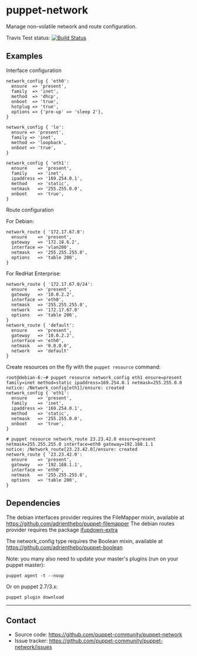 puppet-network
==============

Manage non-volatile network and route configuration.

Travis Test status: [![Build Status](https://travis-ci.org/jimpanic/puppet-network.png?branch=master)](https://travis-ci.org/jimpanic/puppet-network)

Examples
--------

Interface configuration

    network_config { 'eth0':
      ensure  => 'present',
      family  => 'inet',
      method  => 'dhcp',
      onboot  => 'true',
      hotplug => 'true',
      options => {'pre-up' => 'sleep 2'},
    }

    network_config { 'lo':
      ensure => 'present',
      family => 'inet',
      method => 'loopback',
      onboot => 'true',
    }

    network_config { 'eth1':
      ensure    => 'present',
      family    => 'inet',
      ipaddress => '169.254.0.1',
      method    => 'static',
      netmask   => '255.255.0.0',
      onboot    => 'true',
    }

Route configuration

  For Debian:

    network_route { '172.17.67.0':
      ensure    => 'present',
      gateway   => '172.18.6.2',
      interface => 'vlan200',
      netmask   => '255.255.255.0',
      options   => 'table 200',
    }

  For RedHat Enterprise:

    network_route { '172.17.67.0/24':
      ensure    => 'present',
      gateway   => '10.0.2.2',
      interface => 'eth0',
      netmask   => '255.255.255.0',
      network   => '172.17.67.0'
      options   => 'table 200',
    }
    network_route { 'default':
      ensure    => 'present',
      gateway   => '10.0.2.2',
      interface => 'eth0',
      netmask  	=> '0.0.0.0',
      network   => 'default'
    }
  
Create resources on the fly with the `puppet resource` command:

    root@debian-6:~# puppet resource network_config eth1 ensure=present family=inet method=static ipaddress=169.254.0.1 netmask=255.255.0.0
    notice: /Network_config[eth1]/ensure: created
    network_config { 'eth1':
      ensure    => 'present',
      family    => 'inet',
      ipaddress => '169.254.0.1',
      method    => 'static',
      netmask   => '255.255.0.0',
      onboot    => 'true',
    }

    # puppet resource network_route 23.23.42.0 ensure=present netmask=255.255.255.0 interface=eth0 gateway=192.168.1.1
    notice: /Network_route[23.23.42.0]/ensure: created
    network_route { '23.23.42.0':
      ensure    => 'present',
      gateway   => '192.168.1.1',
      interface => 'eth0',
      netmask   => '255.255.255.0',
      options   => 'table 200',
    }

Dependencies
------------

The debian interfaces provider requires the FileMapper mixin, available at https://github.com/adrienthebo/puppet-filemapper
The debian routes provider requires the package [ifupdown-extra](http://packages.debian.org/search?suite=all&section=all&arch=any&searchon=names&keywords=ifupdown-extra)

The network_config type requires the Boolean mixin, available at https://github.com/adrienthebo/puppet-boolean

Note: you many also need to update your master's plugins (run on your puppet master):

    puppet agent -t --noop

Or on puppet 2.7/3.x:

    puppet plugin download

- - -

Contact
-------

  * Source code: https://github.com/puppet-community/puppet-network
  * Issue tracker: https://github.com/puppet-community/puppet-network/issues
